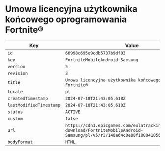 # Umowa licencyjna użytkownika końcowego oprogramowania Fortnite®

| Key | Value |
| --- | ----- |
| `id` | `66998c695e9cdb5737b9df03` |
| `key` | `FortniteMobileAndroid-Samsung` |
| `version` | `5` |
| `revision` | `3` |
| `title` | `Umowa licencyjna użytkownika końcowego oprogramowania Fortnite®` |
| `locale` | `pl` |
| `createdTimestamp` | `2024-07-18T21:43:05.618Z` |
| `lastModifiedTimestamp` | `2024-07-18T21:43:05.618Z` |
| `status` | `ACTIVE` |
| `custom` | `false` |
| `url` | `https://cdn1.epicgames.com/eulatracking-download/FortniteMobileAndroid-Samsung/pl/v5/r3/148a64c0e88f1808418561038881e250.pdf` |
| `bodyFormat` | `HTML` |
